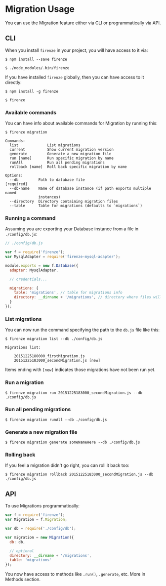 # Migration Usage

You can use the Migration feature either via CLI or programmatically via API.

## CLI

When you install `firenze` in your project, you will have access to it via:

```
$ npm install --save firenze

$ ./node_modules/.bin/firenze
```

If you have installed `firenze` globally, then you can have access to it directly:

```
$ npm install -g firenze

$ firenze
```

### Available commands

You can have info about available commands for Migration by running this:

```
$ firenze migration

Commands:
  list             List migrations
  current          Show current migration version
  generate         Generate a new migration file
  run [name]       Run specific migration by name
  runAll           Run all pending migrations
  rollback [name]  Roll back specific migration by name

Options:
  --db         Path to database file                                  [required]
  --db-name    Name of database instance (if path exports multiple named
               instances)
  --directory  Directory containing migration files
  --table      Table for migrations (defaults to `migrations`)
```

### Running a command

Assuming you are exporting your Database instance from a file in `./config/db.js`:

```js
// ./config/db.js

var f = require('firenze');
var MysqlAdapter = require('firenze-mysql-adapter');

module.exports = new f.Database({
  adapter: MysqlAdapter,

  // credentials...

  migrations: {
    table: 'migrations', // table for migrations info
    directory: __dirname + '/migrations', // directory where files will be stored
  }
});
```

### List migrations

You can now run the command specifying the path to the `db.js` file like this:

```
$ firenze migration list --db ./config/db.js

Migrations list:

    20151225180000_firstMigration.js
    20151225183000_secondMigration.js [new]
```

Items ending with `[new]` indicates those migrations have not been run yet.

### Run a migration

```
$ firenze migration run 20151225183000_secondMigration.js --db ./config/db.js
```

### Run all pending migrations

```
$ firenze migration runAll --db ./config/db.js
```

### Generate a new migration file

```
$ firenze migration generate someNameHere --db ./config/db.js
```

### Rolling back

If you feel a migration didn't go right, you can roll it back too:

```
$ firenze migration rollback 20151225183000_secondMigration.js --db ./config/db.js
```

## API

To use Migrations programmatically:

```js
var f = require('firenze');
var Migration = f.Migration;

var db = require('./config/db');

var migration = new Migration({
  db: db,

  // optional
  directory: __dirname + '/migrations',
  table: 'migrations'
});
```

You now have access to methods like `.run()`, `.generate`, etc. More in Methods section.
